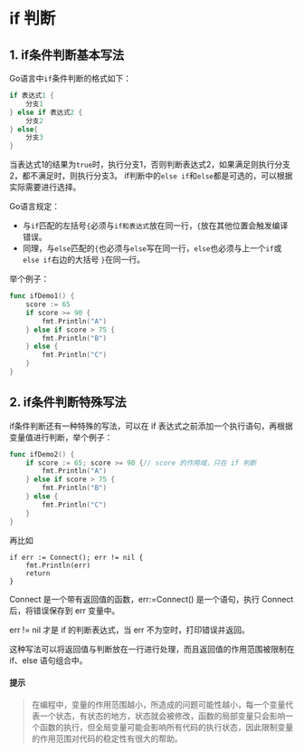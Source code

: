 # if 判断

## 1. if条件判断基本写法

Go语言中`if`条件判断的格式如下：

```go
if 表达式1 {
    分支1
} else if 表达式2 {
    分支2
} else{
    分支3
}
```

当表达式1的结果为`true`时，执行分支1，否则判断表达式2，如果满足则执行分支2，都不满足时，则执行分支3。 if判断中的`else if`和`else`都是可选的，可以根据实际需要进行选择。

Go语言规定：

- 与`if`匹配的左括号`{`必须与`if和表达式`放在同一行，`{`放在其他位置会触发编译错误。 
- 同理，与`else`匹配的`{`也必须与`else`写在同一行，`else`也必须与上一个`if`或`else if`右边的大括号 `}`在同一行。

举个例子：

```go
func ifDemo1() {
	score := 65
	if score >= 90 {
		fmt.Println("A")
	} else if score > 75 {
		fmt.Println("B")
	} else {
		fmt.Println("C")
	}
}
```

## 2. if条件判断特殊写法

if条件判断还有一种特殊的写法，可以在 if 表达式之前添加一个执行语句，再根据变量值进行判断，举个例子：

```go
func ifDemo2() {
	if score := 65; score >= 90 {// score 的作用域，只在 if 判断
		fmt.Println("A")
	} else if score > 75 {
		fmt.Println("B")
	} else {
		fmt.Println("C")
	}
}
```

再比如

```
if err := Connect(); err != nil {
    fmt.Println(err)
    return
}
```



Connect 是一个带有返回值的函数，err:=Connect() 是一个语句，执行 Connect 后，将错误保存到 err 变量中。

err != nil 才是 if 的判断表达式，当 err 不为空时，打印错误并返回。

这种写法可以将返回值与判断放在一行进行处理，而且返回值的作用范围被限制在 if、else 语句组合中。

#### 提示

> 在编程中，变量的作用范围越小，所造成的问题可能性越小，每一个变量代表一个状态，有状态的地方，状态就会被修改，函数的局部变量只会影响一个函数的执行，但全局变量可能会影响所有代码的执行状态，因此限制变量的作用范围对代码的稳定性有很大的帮助。